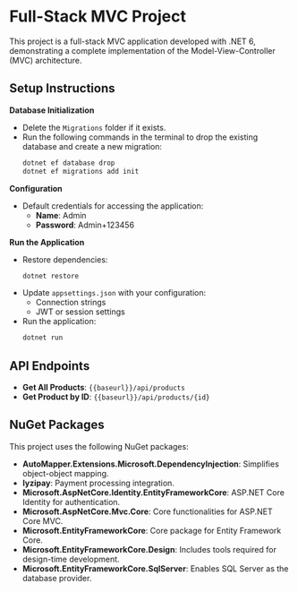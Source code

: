 # Full-Stack MVC Project

This project is a full-stack MVC application developed with .NET 6, demonstrating a complete implementation of the Model-View-Controller (MVC) architecture.

## Setup Instructions

**Database Initialization**

   - Delete the `Migrations` folder if it exists.
   - Run the following commands in the terminal to drop the existing database and create a new migration:
     ```bash
     dotnet ef database drop
     dotnet ef migrations add init
     ```

**Configuration**

   - Default credentials for accessing the application:
     - **Name**: Admin
     - **Password**: Admin+123456

**Run the Application**

   - Restore dependencies:
     ```bash
     dotnet restore
     ```
   - Update `appsettings.json` with your configuration:
     - Connection strings
     - JWT or session settings
   - Run the application:
     ```bash
     dotnet run
     ```
     
## API Endpoints

- **Get All Products**: `{{baseurl}}/api/products`
- **Get Product by ID**: `{{baseurl}}/api/products/{id}`

## NuGet Packages

This project uses the following NuGet packages:

- **AutoMapper.Extensions.Microsoft.DependencyInjection**: Simplifies object-object mapping.
- **Iyzipay**: Payment processing integration.
- **Microsoft.AspNetCore.Identity.EntityFrameworkCore**: ASP.NET Core Identity for authentication.
- **Microsoft.AspNetCore.Mvc.Core**: Core functionalities for ASP.NET Core MVC.
- **Microsoft.EntityFrameworkCore**: Core package for Entity Framework Core.
- **Microsoft.EntityFrameworkCore.Design**: Includes tools required for design-time development.
- **Microsoft.EntityFrameworkCore.SqlServer**: Enables SQL Server as the database provider.



